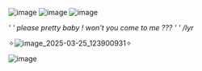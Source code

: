 
![image](https://64.media.tumblr.com/a853927a912c802816210958d27c1a0c/b35f0b146e0351a5-53/s250x400/f748dbf208d52af8158946f45df3b17c07baec58.gifv)
![image](https://64.media.tumblr.com/a853927a912c802816210958d27c1a0c/b35f0b146e0351a5-53/s250x400/f748dbf208d52af8158946f45df3b17c07baec58.gifv)
![image](https://64.media.tumblr.com/a853927a912c802816210958d27c1a0c/b35f0b146e0351a5-53/s250x400/f748dbf208d52af8158946f45df3b17c07baec58.gifv)
 
*' ' please pretty baby ! won't you come to me ??? ' ' /lyr*
 
✧![image_2025-03-25_123900931](https://github.com/user-attachments/assets/7d515481-691f-4d6e-8b35-3e3be361cf52)✧

![image](https://64.media.tumblr.com/d787462707936bc1313807036d795e89/5be2e1466eec7574-fa/s75x75_c1/935fcb72e5eefd90b6847fa8cd05871c3148e083.gifv)
